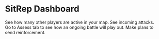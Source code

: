 # SitRep Dashboard

See how many other players are active in your map.
See incoming attacks.
Go to Assess tab to see how an ongoing battle will play out. Make plans to send reinforcement.

